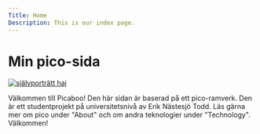 ```yaml
---
Title: Home
Description: This is our index page.
---
```


Min pico-sida
==========================


<!-- ![Bild på Erik](%assets_url%/img/erik.png){.vert-img}
![Bild på Erik](%assets_url%/img/sanji.png){.vert-img} -->
<!-- ![Bild på Erik](%assets_url%/img/butt_runner.png){.horiz-img} -->
<!-- <a href="https://eriknastesjo.itch.io/poppers" rel="link to game">![Bild på Erik](https://img.itch.zone/aW1hZ2UvNTUwODE4LzYxMzkxNzcuanBn/original/p2afMK.jpg){.horiz-img}</a> -->

<!-- ![Bild på Erik](%assets_url%/img/haj.png){.shark-img .vert-img .img-round .img-float-left} -->

<a href="%assets_url%/img/haj.png" target="_blank">
<picture class="shark-container">
    <source media="(min-width:10px)" srcset="%assets_url%/img/haj.png?w=190&h=190&crop-to-fit&save-as=jpg&q=50">
    <img class="vert-img img-round ci-img" alt="självporträtt haj">
</picture>
</a>



Välkommen till Picaboo! Den här sidan är baserad på ett pico-ramverk. Den är ett studentprojekt på universitetsnivå av Erik Nästesjö Todd. Läs gärna mer om pico under "About" och om andra teknologier under "Technology". Välkommen!

<br>
<br>
<br>